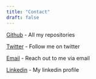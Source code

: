 ```yaml
---
title: "Contact"
draft: false
---
```


[Github](https://github.com/govindsanal) - All my repositories

[Twitter](https://twitter.com/GovindSanal) - Follow me on twitter

[Email](mailto:govindsanal08@gmail.com) - Reach out to me via email

[Linkedin](https://www.linkedin.com/in/govindsanal/) - My linkedin profile

